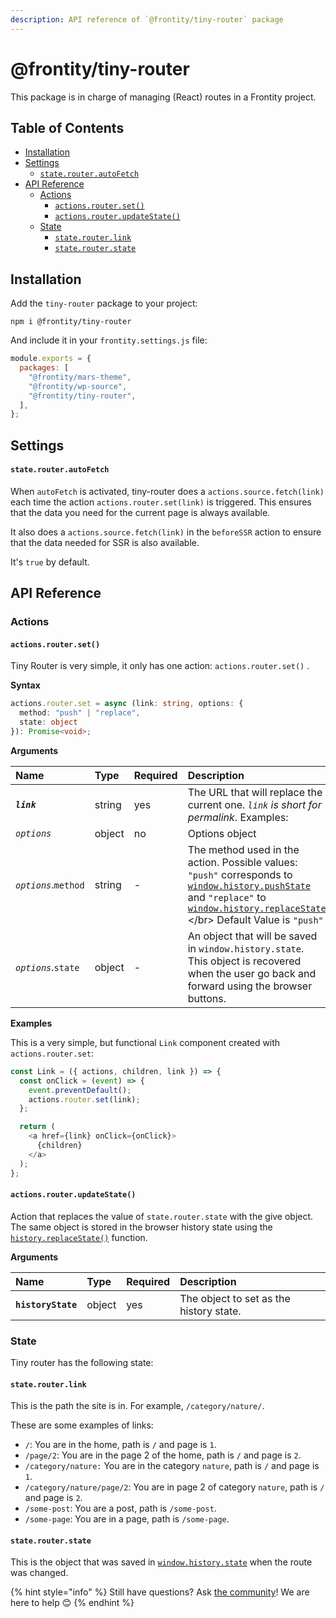 ```yaml
---
description: API reference of `@frontity/tiny-router` package
---
```


# @frontity/tiny-router

This package is in charge of managing \(React\) routes in a Frontity project.

## Table of Contents

<!-- toc -->

- [Installation](#installation)
- [Settings](#settings)
  - [`state.router.autoFetch`](#state-router-autofetch)
- [API Reference](#api-reference)
  - [Actions](#actions)
    - [`actions.router.set()`](#actions-router-set)
    - [`actions.router.updateState()`](#actions-router-updatestate)
  - [State](#state)
    - [`state.router.link`](#state-router-link)
    - [`state.router.state`](#state-router-state)

<!-- tocstop -->

## Installation

Add the `tiny-router` package to your project:

```text
npm i @frontity/tiny-router
```

And include it in your `frontity.settings.js` file:

```javascript
module.exports = {
  packages: [
    "@frontity/mars-theme",
    "@frontity/wp-source",
    "@frontity/tiny-router",
  ],
};
```

## Settings

#### `state.router.autoFetch`

When `autoFetch` is activated, tiny-router does a `actions.source.fetch(link)` each time the action `actions.router.set(link)` is triggered. This ensures that the data you need for the current page is always available.

It also does a `actions.source.fetch(link)` in the `beforeSSR` action to ensure that the data needed for SSR is also available.

It's `true` by default.

## API Reference

### Actions

#### `actions.router.set()`

Tiny Router is very simple, it only has one action: `actions.router.set()` .

**Syntax**

```typescript
actions.router.set = async (link: string, options: {
  method: "push" | "replace",
  state: object
}): Promise<void>;
```

**Arguments**

| Name                 | Type   | Required | Description                                                                                                                                                                                                                                                                                                                              |
| :------------------- | :----- | :------- | :--------------------------------------------------------------------------------------------------------------------------------------------------------------------------------------------------------------------------------------------------------------------------------------------------------------------------------------- |
| _**`link`**_         | string | yes      | The URL that will replace the current one. _`link` is short for permalink_. Examples:                                                                                                                                                                                                                                                    |
| _`options`_          | object | no       | Options object                                                                                                                                                                                                                                                                                                                           |
| _`options`_.`method` | string | -        | The method used in the action. Possible values: `"push"` corresponds to [`window.history.pushState`](https://developer.mozilla.org/en-US/docs/Web/API/History/pushState) and `"replace"` to [`window.history.replaceState`](https://developer.mozilla.org/en-US/docs/Web/API/History/replaceState) &lt;/br&gt; Default Value is `"push"` |
| _`options`_.`state`  | object | -        | An object that will be saved in `window.history.state`. This object is recovered when the user go back and forward using the browser buttons.                                                                                                                                                                                            |

**Examples**

This is a very simple, but functional `Link` component created with `actions.router.set`:

```javascript
const Link = ({ actions, children, link }) => {
  const onClick = (event) => {
    event.preventDefault();
    actions.router.set(link);
  };

  return (
    <a href={link} onClick={onClick}>
      {children}
    </a>
  );
};
```

#### `actions.router.updateState()`

Action that replaces the value of `state.router.state` with the give object. The same object is stored in the browser history state using the
[`history.replaceState()`](https://developer.mozilla.org/en-US/docs/Web/API/History/replaceState)
function.

**Arguments**

| Name               | Type   | Required | Description                             |
| :----------------- | :----- | :------- | :-------------------------------------- |
| **`historyState`** | object | yes      | The object to set as the history state. |

### State

Tiny router has the following state:

#### `state.router.link`

This is the path the site is in. For example, `/category/nature/`.

These are some examples of links:

- `/`: You are in the home, path is `/` and page is `1`.
- `/page/2`: You are in the page 2 of the home, path is `/` and page is `2`.
- `/category/nature:` You are in the category `nature`, path is `/` and page is `1`.
- `/category/nature/page/2`: You are in page 2 of category `nature`, path is `/` and page is `2`.
- `/some-post`: You are a post, path is `/some-post`.
- `/some-page`: You are in a page, path is `/some-page`.

#### `state.router.state`

This is the object that was saved in [`window.history.state`](https://developer.mozilla.org/en-US/docs/Web/API/History/state) when the route was changed.

{% hint style="info" %}
Still have questions? Ask [the community](https://community.frontity.org/)! We are here to help 😊
{% endhint %}
